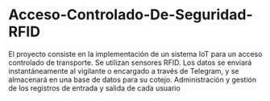 # Acceso-Controlado-De-Seguridad-RFID
El proyecto consiste en la implementación de un sistema IoT para un acceso controlado de transporte. Se utilizan sensores RFID. Los datos se enviará instantáneamente al vigilante o encargado a través de Telegram, y se almacenará en una base de datos para su cotejo. Administración y gestión de los registros de entrada y salida de cada usuario
